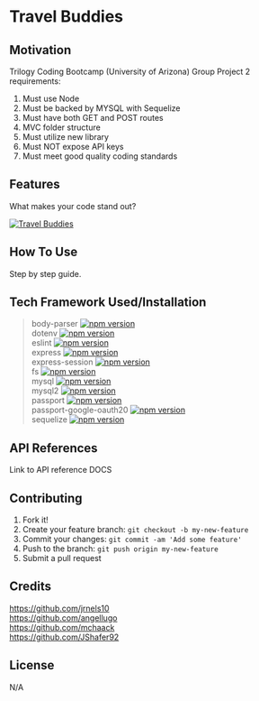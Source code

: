 # Travel Buddies

## Motivation
Trilogy Coding Bootcamp (University of Arizona)
Group Project 2 requirements:
1. Must use Node
2. Must be backed by MYSQL with Sequelize
3. Must have both GET and POST routes
4. MVC folder structure
5. Must utilize new library
6. Must NOT expose API keys
7. Must meet good quality coding standards
## Features
What makes your code stand out?


[![Travel Buddies](https://drive.google.com/file/d/17vbj2CgaHuTXrqN92FPOjjBbKqpvwmgf/view)](https://drive.google.com/file/d/17vbj2CgaHuTXrqN92FPOjjBbKqpvwmgf/view "Travel Buddies")

## How To Use
Step by step guide.
## Tech Framework Used/Installation
>body-parser
[![npm version](https://badge.fury.io/js/body-parser.svg)](https://badge.fury.io/js/body-parser)<br>
>dotenv
[![npm version](https://badge.fury.io/js/dotenv.svg)](https://badge.fury.io/js/dotenv)<br> 
>eslint 
[![npm version](https://badge.fury.io/js/eslint.svg)](https://badge.fury.io/js/eslint)<br>
>express 
[![npm version](https://badge.fury.io/js/express.svg)](https://badge.fury.io/js/express)<br>
>express-session
[![npm version](https://badge.fury.io/js/express-session.svg)](https://badge.fury.io/js/express-session)<br>
>fs 
[![npm version](https://badge.fury.io/js/fs.svg)](https://badge.fury.io/js/fs)<br>
>mysql 
[![npm version](https://badge.fury.io/js/mysql.svg)](https://badge.fury.io/js/mysql)<br>
>mysql2 
[![npm version](https://badge.fury.io/js/mysql2.svg)](https://badge.fury.io/js/mysql2)<br>
>passport 
[![npm version](https://badge.fury.io/js/passport.svg)](https://badge.fury.io/js/passport)<br>
>passport-google-oauth20 
[![npm version](https://badge.fury.io/js/passport-google-oauth.svg)](https://badge.fury.io/js/passport-google-oauth)<br>
>sequelize 
[![npm version](https://badge.fury.io/js/sequelize.svg)](https://badge.fury.io/js/sequelize)<br>
## API References
Link to API reference DOCS
## Contributing
1. Fork it!
2. Create your feature branch: `git checkout -b my-new-feature`
3. Commit your changes: `git commit -am 'Add some feature'`
4. Push to the branch: `git push origin my-new-feature`
5. Submit a pull request
## Credits
https://github.com/jrnels10<br>
https://github.com/angellugo<br>
https://github.com/mchaack<br>
https://github.com/JShafer92
## License
N/A